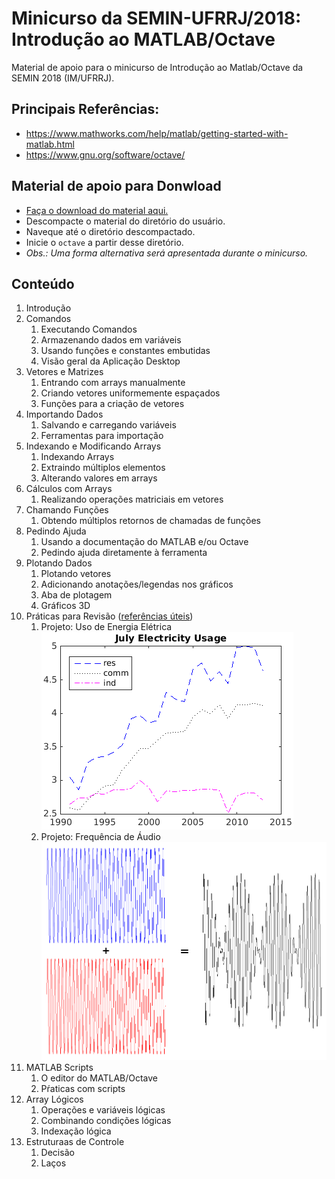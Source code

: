 # Minicurso da SEMIN-UFRRJ/2018: Introdução ao MATLAB/Octave
Material de apoio para o minicurso de Introdução ao Matlab/Octave da SEMIN 2018 (IM/UFRRJ).

## Principais Referências:
* https://www.mathworks.com/help/matlab/getting-started-with-matlab.html
* https://www.gnu.org/software/octave/

## Material de apoio para Donwload
* [Faça o download do material aqui.](https://www.dropbox.com/s/sjyxjnnrnw1u7gz/minicursoOctave20181107.zip?dl=0)
* Descompacte o material do diretório do usuário.
* Naveque até o diretório descompactado.
* Inicie o `octave` a partir desse diretório.
* _Obs.: Uma forma alternativa será apresentada durante o minicurso._

## Conteúdo
1. Introdução
1. Comandos
   1. Executando Comandos
   1. Armazenando dados em variáveis
   1. Usando funções e constantes embutidas
   1. Visão geral da Aplicação Desktop
1. Vetores e Matrizes
   1. Entrando com arrays manualmente
   1. Criando vetores uniformemente espaçados
   1. Funções para a criação de vetores
1. Importando Dados
   1. Salvando e carregando variáveis
   1. Ferramentas para importação
1. Indexando e Modificando Arrays
   1. Indexando Arrays
   1. Extraindo múltiplos elementos
   1. Alterando valores em arrays
1. Cálculos com Arrays
   1. Realizando operações matriciais em vetores
1. Chamando Funções
   1. Obtendo múltiplos retornos de chamadas de funções
1. Pedindo Ajuda
   1. Usando a documentação do MATLAB e/ou Octave
   1. Pedindo ajuda diretamente à ferramenta
1. Plotando Dados
   1. Plotando vetores
   1. Adicionando anotações/legendas nos gráficos
   1. Aba de plotagem
   1. Gráficos 3D
1. Práticas para Revisão ([referências úteis](http://www.mathworks.com/help/matlab/ref/linespec.html))
   1. Projeto: Uso de Energia Elétrica      
      ![Imagem do Uso de Energia Elétrica](./plotToCreate-ElectricityUsage.png)      
   1. Projeto: Frequência de Áudio
      ![Imagem da Frequência de Áudio](./plotToCreate-AudioFrequency.png)
1. MATLAB Scripts
   1. O editor do MATLAB/Octave
   1. Pŕaticas com scripts
1. Array Lógicos
   1. Operações e variáveis lógicas
   1. Combinando condições lógicas
   1. Indexação lógica
1. Estruturaas de Controle
   1. Decisão 
   1. Laços
